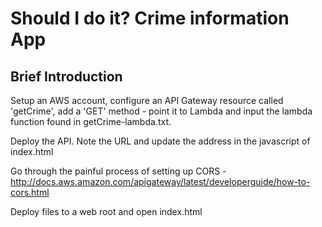 # Should I do it? Crime information App

## Brief Introduction

Setup an AWS account, configure an API Gateway resource called 'getCrime', add a 'GET' method - point it to Lambda and input the lambda function found in getCrime-lambda.txt.

Deploy the API. Note the URL and update the address in the javascript of index.html

Go through the painful process of setting up CORS - http://docs.aws.amazon.com/apigateway/latest/developerguide/how-to-cors.html

Deploy files to a web root and open index.html

